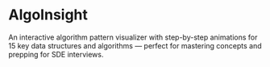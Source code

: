# AlgoInsight
An interactive algorithm pattern visualizer with step-by-step animations for 15 key data structures and algorithms — perfect for mastering concepts and prepping for SDE interviews.
